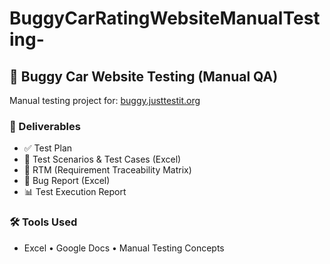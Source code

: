 # BuggyCarRatingWebsiteManualTesting-

## 🚗 Buggy Car Website Testing (Manual QA)

Manual testing project for: [buggy.justtestit.org](https://buggy.justtestit.org/)

### 📄 Deliverables

- ✅ Test Plan
- 🧪 Test Scenarios & Test Cases (Excel)
- 🔁 RTM (Requirement Traceability Matrix)
- 🧯 Bug Report (Excel)
- 📊 Test Execution Report

### 🛠️ Tools Used

- Excel • Google Docs • Manual Testing Concepts
